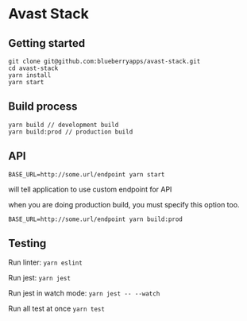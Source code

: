 # Avast Stack

## Getting started

```
git clone git@github.com:blueberryapps/avast-stack.git
cd avast-stack
yarn install
yarn start
```

## Build process

```
yarn build // development build
yarn build:prod // production build
```

## API

```
BASE_URL=http://some.url/endpoint yarn start
```

will tell application to use custom endpoint for API

when you are doing production build, you must specify this option too.

```
BASE_URL=http://some.url/endpoint yarn build:prod
```


## Testing

Run linter: `yarn eslint`

Run jest: `yarn jest`

Run jest in watch mode: `yarn jest -- --watch`

Run all test at once `yarn test`
